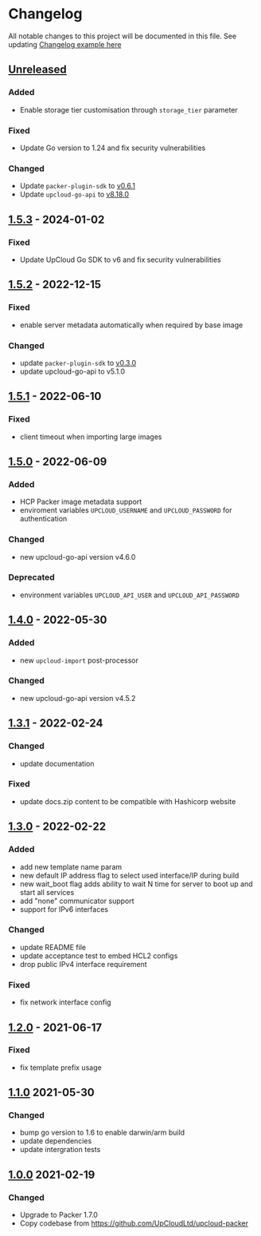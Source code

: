 # Changelog

All notable changes to this project will be documented in this file.
See updating [Changelog example here](https://keepachangelog.com/en/1.0.0/)

## [Unreleased]

### Added

- Enable storage tier customisation through `storage_tier` parameter

### Fixed

- Update Go version to 1.24 and fix security vulnerabilities

### Changed

- Update `packer-plugin-sdk` to [v0.6.1](https://github.com/hashicorp/packer-plugin-sdk/releases/tag/v0.6.1)
- Update `upcloud-go-api` to [v8.18.0](https://github.com/UpCloudLtd/upcloud-go-api/releases/tag/v8.18.0)

## [1.5.3] - 2024-01-02

### Fixed
- Update UpCloud Go SDK to v6 and fix security vulnerabilities

## [1.5.2] - 2022-12-15

### Fixed
- enable server metadata automatically when required by base image

### Changed
- update `packer-plugin-sdk` to [v0.3.0](https://github.com/hashicorp/packer-plugin-sdk/blob/main/CHANGELOG.md#030-june-09-2022)
- update upcloud-go-api to v5.1.0

## [1.5.1] - 2022-06-10

### Fixed
- client timeout when importing large images

## [1.5.0] - 2022-06-09

### Added
- HCP Packer image metadata support
- enviroment variables `UPCLOUD_USERNAME` and `UPCLOUD_PASSWORD` for authentication

### Changed
- new upcloud-go-api version v4.6.0

### Deprecated
- environment variables `UPCLOUD_API_USER` and `UPCLOUD_API_PASSWORD`

## [1.4.0] - 2022-05-30

### Added
- new `upcloud-import` post-processor

### Changed
- new upcloud-go-api version v4.5.2

## [1.3.1] - 2022-02-24

### Changed
- update documentation

### Fixed
- update docs.zip content to be compatible with Hashicorp website

## [1.3.0] - 2022-02-22

### Added
- add new template name param 
- new default IP address flag to select used interface/IP during build
- new wait_boot flag adds ability to wait N time for server to boot up and start all services
- add "none" communicator support
- support for IPv6 interfaces

### Changed
- update README file
- update acceptance test to embed HCL2 configs 
- drop public IPv4 interface requirement

### Fixed
- fix network interface config

## [1.2.0] - 2021-06-17

### Fixed
- fix template prefix usage

## [1.1.0] 2021-05-30

### Changed
- bump go version to 1.6 to enable darwin/arm build
- update dependencies
- update intergration tests

## [1.0.0] 2021-02-19

### Changed
- Upgrade to Packer 1.7.0
- Copy codebase from https://github.com/UpCloudLtd/upcloud-packer

[Unreleased]: https://github.com/UpCloudLtd/packer-plugin-upcloud/compare/v1.5.3...HEAD
[1.5.3]: https://github.com/UpCloudLtd/packer-plugin-upcloud/compare/v1.5.2...v1.5.3
[1.5.2]: https://github.com/UpCloudLtd/packer-plugin-upcloud/compare/v1.5.1...v1.5.2
[1.5.1]: https://github.com/UpCloudLtd/packer-plugin-upcloud/compare/v1.5.0...v1.5.1
[1.5.0]: https://github.com/UpCloudLtd/packer-plugin-upcloud/compare/v1.4.0...v1.5.0
[1.4.0]: https://github.com/UpCloudLtd/packer-plugin-upcloud/compare/v1.3.1...v1.4.0
[1.3.1]: https://github.com/UpCloudLtd/packer-plugin-upcloud/compare/v1.3.0...v1.3.1
[1.3.0]: https://github.com/UpCloudLtd/packer-plugin-upcloud/compare/v1.2.0...v1.3.0
[1.2.0]: https://github.com/UpCloudLtd/packer-plugin-upcloud/compare/v1.1.0...v1.2.0
[1.1.0]: https://github.com/UpCloudLtd/packer-plugin-upcloud/compare/v1.0.0...v1.1.0
[1.0.0]: https://github.com/UpCloudLtd/packer-plugin-upcloud/releases/tag/v1.0.0